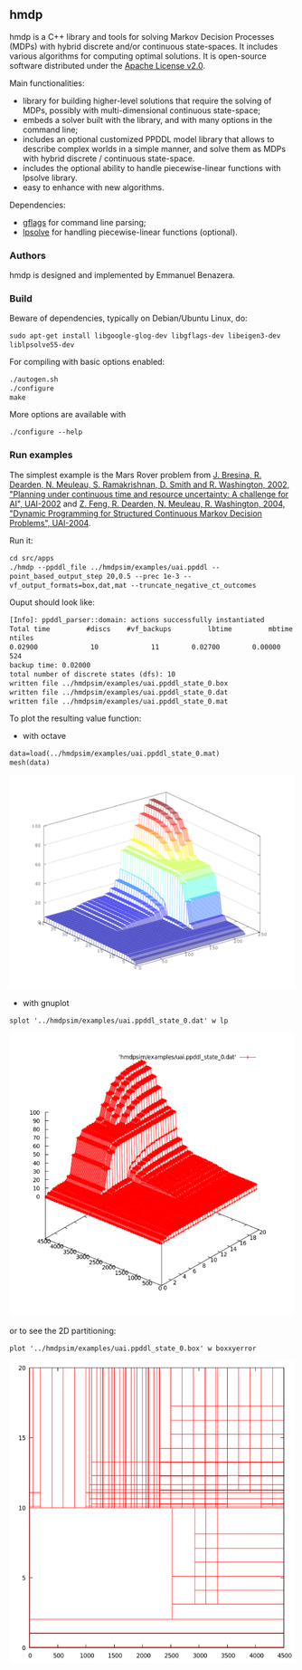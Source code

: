 ## hmdp
hmdp is a C++ library and tools for solving Markov Decision Processes (MDPs) with hybrid discrete and/or continuous state-spaces. It includes various algorithms for computing optimal solutions. It is open-source software distributed under the [Apache License v2.0](http://www.apache.org/licenses/LICENSE-2.0).

Main functionalities:
* library for building higher-level solutions that require the solving of MDPs, possibly with multi-dimensional continuous state-space;
* embeds a solver built with the library, and with many options in the command line;
* includes an optional customized PPDDL model library that allows to describe complex worlds in a simple manner, and solve them as MDPs with hybrid discrete / continuous state-space.
* includes the optional ability to handle piecewise-linear functions with lpsolve library.
* easy to enhance with new algorithms.

Dependencies:
* [gflags](https://code.google.com/p/gflags/) for command line parsing;
* [lpsolve](http://sourceforge.net/projects/lpsolve/) for handling piecewise-linear functions (optional).

### Authors
hmdp is designed and implemented by Emmanuel Benazera.

### Build
Beware of dependencies, typically on Debian/Ubuntu Linux, do:
```
sudo apt-get install libgoogle-glog-dev libgflags-dev libeigen3-dev liblpsolve55-dev
```

For compiling with basic options enabled:
```
./autogen.sh
./configure
make
```

More options are available with 
```
./configure --help
```

### Run examples

The simplest example is the Mars Rover problem from [J. Bresina, R. Dearden, N. Meuleau, S. Ramakrishnan, D. Smith and
R. Washington, 2002, "Planning under continuous time and resource
uncertainty: A challenge for AI", UAI-2002](http://arxiv.org/abs/1301.0559) and [Z. Feng, R. Dearden, N. Meuleau, R. Washington, 2004, "Dynamic Programming for Structured Continuous Markov Decision Problems", UAI-2004](http://arxiv.org/abs/1207.4115).

Run it:
```
cd src/apps
./hmdp --ppddl_file ../hmdpsim/examples/uai.ppddl --point_based_output_step 20,0.5 --prec 1e-3 --vf_output_formats=box,dat,mat --truncate_negative_ct_outcomes
```

Ouput should look like:
```
[Info]: ppddl_parser::domain: actions successfully instantiated
Total time         #discs    #vf_backups         lbtime         mbtime        ntiles
0.02900             10             11        0.02700        0.00000       524
backup time: 0.02000
total number of discrete states (dfs): 10
written file ../hmdpsim/examples/uai.ppddl_state_0.box
written file ../hmdpsim/examples/uai.ppddl_state_0.dat
written file ../hmdpsim/examples/uai.ppddl_state_0.mat

```

To plot the resulting value function:

* with octave
```
data=load(../hmdpsim/examples/uai.ppddl_state_0.mat)
mesh(data)
```
![alt text](/src/hmdpsim/examples/uai_mat.png "title")

* with gnuplot
```
splot '../hmdpsim/examples/uai.ppddl_state_0.dat' w lp
```
![alt text](/src/hmdpsim/examples/uai_dat.png "title")

or to see the 2D partitioning:
```
plot '../hmdpsim/examples/uai.ppddl_state_0.box' w boxxyerror
```
![alt text](/src/hmdpsim/examples/uai_box.png "title")
